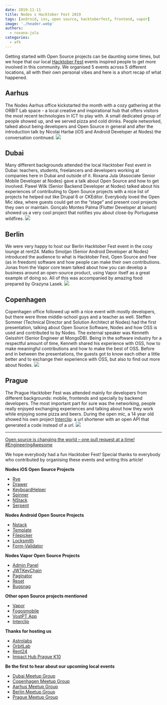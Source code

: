 ```yaml
---
date: 2019-11-11
title: Nodes x Hacktober Fest 2019
tags: [android, ios, open source, hacktoberfest, frontend, vapor]
image: './header.webp'
authors:
  - roxana-jula
categories:
  - afk
---
```


Getting started with Open Source projects can be daunting some times, but we hope that our local [Hacktober Fest](https://hacktoberfest.digitalocean.com/) events inspired people to get more involved in this community. We organised 5 events across 5 different locations, all with their own personal vibes and here is a short recap of what happened.

## Aarhus

The Nodes Aarhus office kickstarted the month with a cozy gathering at the ORBIT Lab space - a local creative and inspirational hub that offers visitors the most recent technologies in ICT to play with. A small dedicated group of people showed up, and we served pizza and cold drinks. People networked, talked about being developers and Open Source in general and after the introduction talk by Nicolai Harbø (iOS and Android Developer at Nodes) the conversation continued.
![](Aarhus.webp)

## Dubai

Many different backgrounds attended the local Hacktober Fest event in Dubai: teachers, students, freelancers and developers working at companies here in Dubai and outside of it. Roxana Jula (Associate Senior Mobile Developer at Nodes) gave a talk about Open Source and how to get involved. Pawel Wilk (Senior Backend Developer at Nodes) talked about his experiences of contributing to Open Source projects with a nice list of projects he helped out like Drupal 6 or CKEditor. Everybody loved the Open Mic idea, where guests could get on the “stage” and present cool projects they own or maintain. Gonçalo Montes Palma (Flutter Developer at Ianum) showed us a very cool project that notifies you about close-by Portuguese wildfires.
![](Dubai.webp)

## Berlin

We were very happy to host our Berlin Hacktober Fest event in the cosy lounge at rent24. Matko Smoljan (Senior Android Developer at Nodes) introduced the audience to what is Hacktober Fest, Open Source and free (as in freedom) software and how people can make their own contributions. Jonas from the Vapor core team talked about how you can develop a business around an open-source product, using Vapor itself as a great example of doing so. All of this was accompanied by amazing food prepared by Grazyna Lasek.
![](Berlin.webp)

## Copenhagen

Copenhagen office followed up with a nice event with mostly developers, but there were three middle-school guys and a teacher as well. Steffen Sommer (Technical Director and Solution Architect at Nodes) had the first presentation, talking about Open Source Software, Nodes and how OSS is used and contributed to by Nodes. The external speaker was Kenneth Geisshirt (Senior Engineer at MongoDB). Being in the software industry for a respectful amount of time, Kenneth shared his experience with OSS, how to make meaningful contributions and how to make the best of OSS. Before and in between the presentations, the guests got to know each other a little better and to exchange their experience with OSS, but also to find out more about Nodes.
![](Copenhagen.webp)

## Prague

The Prague Hacktober Fest was attended mainly for developers from different backgrounds: mobile, frontends and specially by backend developers. The most important part for sure was the networking, people really enjoyed exchanging experiences and talking about how they work while enjoying some pizza and beers. During the open mic, a 14 year old showed his own project [Interclip](http://uni.hys.cz/): a url shortener with an open API that generated a code instead of a url.
![](Prague.webp)

---

[Open source is changing the world – one pull request at a time!](https://opensource.guide/)
[#EngineeringAwesome](https://www.nodesagency.com/)

We hope everybody had a fun Hacktober Fest!
Special thanks to everybody who contributed by organising these events and writing this article!

**Nodes iOS Open Source Projects**

- [Rye](https://github.com/nodes-ios/Rye)
- [Drawer](https://github.com/nodes-ios/Drawer)
- [KeyboardHelper](https://github.com/nodes-ios/KeyboardHelper)
- [Spinner](https://github.com/nodes-ios/Spinner)
- [NStack](https://github.com/nodes-ios/NStackSDK)
- [Serpent](https://github.com/nodes-ios/Serpent)

**Nodes Android Open Source Projects**

- [Nstack](https://github.com/nodes-android/nstack-kotlin)
- [Template](https://github.com/nodes-android/kotlin-template)
- [Filepicker](https://github.com/nodes-android/filepicker)
- [Locksmith](https://github.com/nodes-android/locksmith)
- [Form-Validator](https://github.com/nodes-android/form-validator)

**Nodes Vapor Open Source Projects**

- [Admin Panel](https://github.com/nodes-vapor/admin-panel)
- [JWTKeyChain](https://github.com/nodes-vapor/jwt-keychain)
- [Paginator](https://github.com/nodes-vapor/paginator)
- [Reset](https://github.com/nodes-vapor/reset)
- [Bugsnag](https://github.com/nodes-vapor/bugsnag)

**Other open Source projects mentioned**

- [Vapor](https://github.com/vapor/vapor)
- [Fogosmobile](https://github.com/FogosPT/fogosmobile/)
- [VostPT App](https://github.com/vostpt/mobile-app/)
- [Interclip](https://github.com/aperta-principium/Interclip)

**Thanks for hosting us**

- [Astrolabs](https://astrolabs.com/)
- [OrbitLab](https://orbitlab.au.dk/)
- [Rent24](https://www.rent24.com/)
- [Impact Hub Prague K10](https://www.hubpraha.cz/en/k10/)

**Be the first to hear about our upcoming local events**

- [Dubai Meetup Group](https://www.meetup.com/Nodes-Dubai)
- [Copenhagen Meetup Group](https://www.meetup.com/Nodes-Copenhagen)
- [Aarhus Meetup Group](https://www.meetup.com/meetup-group-WFRQWdmf)
- [Berlin Meetup Group](https://www.meetup.com/nodes-events)
- [Prague Meetup Group](https://www.meetup.com/Nodes-Prague)
